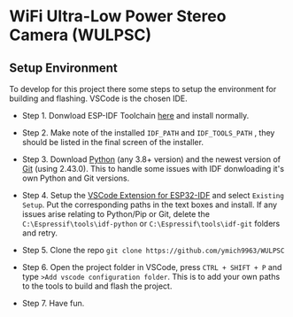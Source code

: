 # WiFi Ultra-Low Power Stereo Camera (WULPSC)

## Setup Environment
To develop for this project there some steps to setup the environment for building and flashing. VSCode is the chosen IDE.

  - Step 1. Donwload ESP-IDF Toolchain [here](https://docs.espressif.com/projects/esp-idf/en/latest/esp32/get-started/windows-setup.html) and install normally.

 - Step 2. Make note of the installed `IDF_PATH` and `IDF_TOOLS_PATH` , they should be listed in the final screen of the installer.

 - Step 3. Download [Python](https://www.python.org/downloads/) (any 3.8+ version) and the newest version of [Git](https://git-scm.com/downloads) (using 2.43.0). This to handle some issues with IDF donwloading it's own Python and Git versions.

 - Step 4. Setup the [VSCode Extension for ESP32-IDF]((https://github.com/espressif/vscode-esp-idf-extension/blob/master/docs/tutorial/install.md)) and select `Existing Setup`. Put the corresponding paths in the text boxes and install. If any issues arise relating to Python/Pip or Git, delete the `C:\Espressif\tools\idf-python` or `C:\Espressif\tools\idf-git` folders and retry.

 - Step 5. Clone the repo `git clone https://github.com/ymich9963/WULPSC`

 - Step 6. Open the project folder in VSCode, press `CTRL + SHIFT + P` and type `>Add vscode configuration folder`. This is to add your own paths to the tools to build and flash the project.

 - Step 7. Have fun.